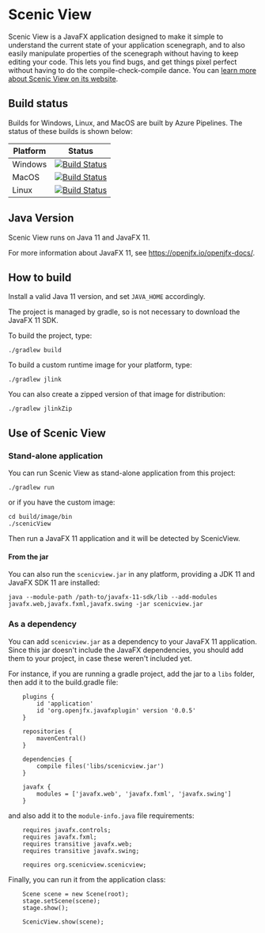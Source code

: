 Scenic View
===========

Scenic View is a JavaFX application designed to make it simple to understand the current state of your application scenegraph, and to also easily manipulate properties of the scenegraph without having to keep editing your code. 
This lets you find bugs, and get things pixel perfect without having to do the compile-check-compile dance. 
You can [learn more about Scenic View on its website](http://www.scenic-view.org).

## Build status

Builds for Windows, Linux, and MacOS are built by Azure Pipelines. The status of these builds is shown below:

| Platform | Status |
|----------|--------|
| Windows  | [![Build Status](https://jonathangiles.visualstudio.com/Scenic%20View/_apis/build/status/Scenic%20View%20-%20JDK%2011%20-%20Windows)](https://jonathangiles.visualstudio.com/Scenic%20View/_build/latest?definitionId=5) |
| MacOS  | [![Build Status](https://jonathangiles.visualstudio.com/Scenic%20View/_apis/build/status/Scenic%20View%20-%20JDK%2011%20-%20macOS)](https://jonathangiles.visualstudio.com/Scenic%20View/_build/latest?definitionId=7) |
| Linux  | [![Build Status](https://jonathangiles.visualstudio.com/Scenic%20View/_apis/build/status/Scenic%20View%20-%20JDK%2011%20-%20Linux)](https://jonathangiles.visualstudio.com/Scenic%20View/_build/latest?definitionId=6) |

## Java Version

Scenic View runs on Java 11 and JavaFX 11. 

For more information about JavaFX 11, see https://openjfx.io/openjfx-docs/.

## How to build

Install a valid Java 11 version, and set `JAVA_HOME` accordingly.

The project is managed by gradle, so is not necessary to download the JavaFX 11 SDK. 

To build the project, type:

	./gradlew build

To build a custom runtime image for your platform, type:

	./gradlew jlink

You can also create a zipped version of that image for distribution:

	./gradlew jlinkZip

## Use of Scenic View

### Stand-alone application

You can run Scenic View as stand-alone application from this project:

	./gradlew run

or if you have the custom image:

	cd build/image/bin
	./scenicView

Then run a JavaFX 11 application and it will be detected by ScenicView.

#### From the jar

You can also run the `scenicview.jar` in any platform, providing a JDK 11 and JavaFX SDK 11 are installed:

	java --module-path /path-to/javafx-11-sdk/lib --add-modules javafx.web,javafx.fxml,javafx.swing -jar scenicview.jar

### As a dependency

You can add `scenicview.jar` as a dependency to your JavaFX 11 application. Since this jar doesn't include 
the JavaFX dependencies, you should add them to your project, in case these weren't included yet.

For instance, if you are running a gradle project, add the jar to a `libs` folder, then add it to the build.gradle file:

        plugins {
            id 'application'
            id 'org.openjfx.javafxplugin' version '0.0.5'
        }

        repositories {
            mavenCentral()
        }

        dependencies {
            compile files('libs/scenicview.jar')
        }

        javafx {
            modules = ['javafx.web', 'javafx.fxml', 'javafx.swing']
        }

and also add it to the `module-info.java` file requirements:

        requires javafx.controls;
        requires javafx.fxml;
        requires transitive javafx.web;
        requires transitive javafx.swing;

        requires org.scenicview.scenicview;

Finally, you can run it from the application class:

        Scene scene = new Scene(root);
        stage.setScene(scene);
        stage.show();
        
        ScenicView.show(scene);
